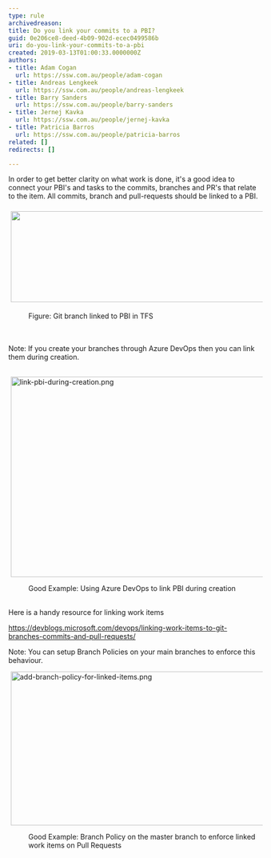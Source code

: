 ```yaml
---
type: rule
archivedreason: 
title: Do you link your commits to a PBI?
guid: 0e206ce8-deed-4b09-902d-ecec0499586b
uri: do-you-link-your-commits-to-a-pbi
created: 2019-03-13T01:00:33.0000000Z
authors:
- title: Adam Cogan
  url: https://ssw.com.au/people/adam-cogan
- title: Andreas Lengkeek
  url: https://ssw.com.au/people/andreas-lengkeek
- title: Barry Sanders
  url: https://ssw.com.au/people/barry-sanders
- title: Jernej Kavka
  url: https://ssw.com.au/people/jernej-kavka
- title: Patricia Barros
  url: https://ssw.com.au/people/patricia-barros
related: []
redirects: []

---
```



​​​​In order to get better clarity on what work is done, it's a good idea to connect your PBI's and tasks to the commits, branches and PR's that relate to the item.&#160;All commits, branch and pull-requests should be linked to a&#160;PBI.<br>​​<br><img src="/SiteAssets/do-you-link-your-commits-to-a-pbi/link-branch-to-pbi.png" alt="" style="margin&#58;5px;width&#58;518px;height&#58;182px;" /><dd class="ssw15-rteElement-FigureGood">Figure&#58; Git branch linked to PBI in&#160;TFS<br></dd>
<br><excerpt class='endintro'></excerpt><br>
<p class="ssw15-rteElement-Tip">Note&#58; If you create your branches through Azure DevOps then you can link them during creation.​​​​​</p><p>​<img src="/SiteAssets/do-you-link-your-commits-to-a-pbi/link-pbi-during-creation.png" alt="link-pbi-during-creation.png" style="margin&#58;0px 5px;width&#58;518px;height&#58;401px;" /></p><dd class="ssw15-rteElement-FigureGood">​Good Example&#58; Using Azure DevOps to link PBI during creation<br></dd><p><br>Here is a handy resource for linking work items<br></p><p><a href="https&#58;//devblogs.microsoft.com/devops/linking-work-items-to-git-branches-commits-and-pull-requests/%E2%80%8B%E2%80%8B">https&#58;//devblogs.microsoft.com/devops/linking-work-items-to-git-branches-commits-and-pull-requests/​​​</a>​​</p><div><p class="ssw15-rteElement-Tip">Note&#58; You can setup&#160;Branch Policies on your main branches to enforce this behaviour.</p><p><img src="/SiteAssets/do-you-link-your-commits-to-a-pbi/add-branch-policy-for-linked-items.png" alt="add-branch-policy-for-linked-items.png" style="margin&#58;0px 5px;width&#58;523px;height&#58;308px;" /><br></p><dd class="ssw15-rteElement-FigureGood">​Good Example&#58; Branch Policy on the master branch to enforce linked work items on Pull Requests<br></dd></div>


